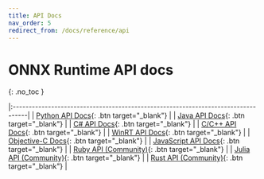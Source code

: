 ```yaml
---
title: API Docs
nav_order: 5
redirect_from: /docs/reference/api
---
```


# ONNX Runtime API docs
{: .no_toc }

|:----------------------------------------------------------------------------------|
| <span class="fs-5"> [Python API Docs](python/index.html){: .btn target="_blank"} </span>  | 
| <span class="fs-5"> [Java API Docs](java/index.html){: .btn target="_blank"} </span>   | 
| <span class="fs-5"> [C# API Docs](csharp/api){: .btn target="_blank"} </span>|
| <span class="fs-5"> [C/C++ API Docs](c){: .btn target="_blank"} </span>|
| <span class="fs-5"> [WinRT API Docs](https://docs.microsoft.com/en-us/windows/ai/windows-ml/api-reference){: .btn target="_blank"} </span>|
| <span class="fs-5"> [Objective-C Docs](objectivec/index.html){: .btn target="_blank"} </span> |
| <span class="fs-5"> [JavaScript API Docs](js/index.html){: .btn target="_blank"} </span>|
| <span class="fs-5"> [Ruby API (Community)](https://github.com/ankane/onnxruntime-ruby){: .btn target="_blank"} </span>|
| <span class="fs-5"> [Julia API (Community)](https://github.com/jw3126/ONNXRunTime.jl){: .btn target="_blank"} </span>|
| <span class="fs-5"> [Rust API (Community)](https://github.com/pykeio/ort){: .btn target="_blank"} </span>|
